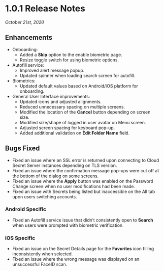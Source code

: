 [title]: # (1.0.1 Release)
[tags]: # (release notes)
[priority]: # (10999)
# 1.0.1 Release Notes

_October 21st, 2020_

## Enhancements

* Onboarding:
  * Added a __Skip__ option to the enable biometric page.
  * Resize toggle switch for using biometric options.
* Autofill service:
  * Improved alert message popup.
  * Updated spinner when loading search screen for autofill.
* Biometrics:
  * Updated default values based on Android/iOS platform for onboarding.
* General User Interface improvements:
  * Updated icons and adjusted alignments.
  * Reduced unnecessary spacing on multiple screens.
  * Modified the location of the __Cancel__ button depending on screen size.
  * Modified size/shape of logged in user avatar on Menu screen.
  * Adjusted screen spacing for keyboard pop-up.
  * Added additional validation on __Edit Folder Name__ field.

## Bugs Fixed

* Fixed an issue where an SSL error is returned upon connecting to Cloud Secret Server instances depending on TLS version.
* Fixed an issue where the confirmation message pop-ups were cut off at the bottom of the dialog on some screens.
* Fixed an issue where the __Apply__ button was enabled on the Password Change screen when no user modifications had been made.
* Fixed an issue with Secrets being listed but inaccessible on the All tab upon users switching accounts.

### Android Specific

* Fixed an Autofill service issue that didn’t consistently open to __Search__ when users were prompted with biometric verification.

### iOS Specific

* Fixed an issue on the Secret Details page for the __Favorites__ icon filling inconsistently when selected.
* Fixed an issue where the wrong message was displayed on an unsuccessful FaceID scan.
